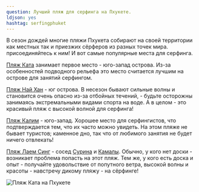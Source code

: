 ```yaml
---
question: Лучший пляж для серфинга на Пхукете.
ldjson: yes
hashtag: serfingphuket
---
```


В сезон дождей многие пляжи Пхукета собирают на своей территории как местных так и приезжих сёрферов из разных точек мира. присоединяйтесь к ним!
И вот самые популярные места для серфинга.

[Пляж Ката](https://goo.gl/maps/cpZXF31GrRb79QQy9) занимает первое место - юго-запад острова. Из-за особенностей подводного рельефа это место считается лучшим на острове для занятий серфингом.

[Пляж Най Хан](https://goo.gl/maps/UwWhxPfHpvB4C52bA) - юг острова. В несезон бывают сильные волны и становится очень опасно из-за отбойных течений, - будьте осторожны занимаясь экстремальными видами спорта на воде. А в целом - это красивый пляж с высокой волной для серфинга!

[Пляж Калим](https://goo.gl/maps/ZEWztAmDTWbFoNHB7) - юго-запад. Хорошее место для серфингистов, что подтверждается тем, что их часто можно увидеть. На этом пляже не бывает туристов; каменное дно, так что от любимого занятия не будет ничего отвлекать!

[Пляж Лаем Синг](https://goo.gl/maps/gznq8xFufQfG8SSPA) - сосед [Сурина](https://goo.gl/maps/dB9jcKCb1FASnQ646) и [Камалы](https://goo.gl/maps/hkAoWwMenviz5SyBA). Обычно, у кого нет доски - возникает проблема попасть на этот пляж. Тем же, у кого есть доска и опыт - получайте удовольствие от попутного ветра, высокой волны и красоты - навстречу дикому пляжу - на сёрфинге!

![Пляж Ката на Пхукете](https://phuketfaq.ru/assets/images/serfing1.jpeg)
